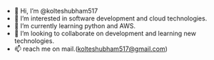 - 👋 Hi, I’m @kolteshubham517
- 👀 I’m interested in software development and cloud technologies.
- 🌱 I’m currently learning python and AWS.
- 💞️ I’m looking to collaborate on development and learning new technologies.
- 📫 reach me on mail.(kolteshubham517@gmail.com)

<!---
kolteshubham517/kolteshubham517 is a ✨ special ✨ repository because its `README.md` (this file) appears on your GitHub profile.
You can click the Preview link to take a look at your changes.
--->
